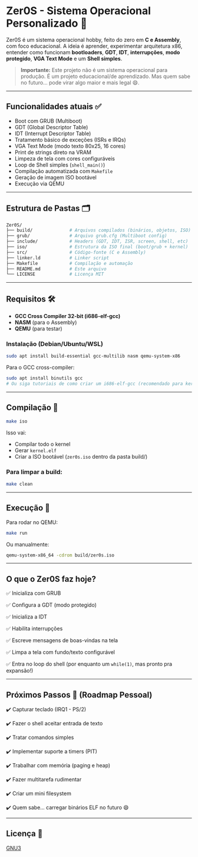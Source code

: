 # Zer0S - Sistema Operacional Personalizado 🚀

Zer0S é um sistema operacional hobby, feito do zero em **C e Assembly**, com foco educacional. A ideia é aprender, experimentar arquitetura x86, entender como funcionam **bootloaders**, **GDT**, **IDT**, **interrupções**, **modo protegido**, **VGA Text Mode** e um **Shell simples**.

> **Importante:** Este projeto não é um sistema operacional para produção. É um projeto educacional/de aprendizado. Mas quem sabe no futuro... pode virar algo maior e mais legal 😄.



---

## Funcionalidades atuais ✅

* Boot com GRUB (Multiboot)
* GDT (Global Descriptor Table)
* IDT (Interrupt Descriptor Table)
* Tratamento básico de exceções (ISRs e IRQs)
* VGA Text Mode (modo texto 80x25, 16 cores)
* Print de strings direto na VRAM
* Limpeza de tela com cores configuráveis
* Loop de Shell simples (`shell_main()`)
* Compilação automatizada com `Makefile`
* Geração de imagem ISO bootável
* Execução via QEMU

---

## Estrutura de Pastas 🗂️

```bash
Zer0S/
├── build/              # Arquivos compilados (binários, objetos, ISO)
├── grub/               # Arquivo grub.cfg (Multiboot config)
├── include/            # Headers (GDT, IDT, ISR, screen, shell, etc)
├── iso/                # Estrutura da ISO final (boot/grub + kernel)
├── src/                # Código-fonte (C e Assembly)
├── linker.ld           # Linker script
├── Makefile            # Compilação e automação
├── README.md           # Este arquivo
└── LICENSE             # Licença MIT
```

---

## Requisitos 🛠️

* **GCC Cross Compiler 32-bit (i686-elf-gcc)**
* **NASM** (para o Assembly)
* **QEMU** (para testar)

### Instalação (Debian/Ubuntu/WSL)

```bash
sudo apt install build-essential gcc-multilib nasm qemu-system-x86
```

Para o GCC cross-compiler:

```bash
sudo apt install binutils gcc
# Ou siga tutoriais de como criar um i686-elf-gcc (recomendado para kernels reais)
```

---

## Compilação 🚧

```bash
make iso
```

Isso vai:

* Compilar todo o kernel
* Gerar `kernel.elf`
* Criar a ISO bootável (`zer0s.iso` dentro da pasta build/)

### Para limpar a build:

```bash
make clean
```

---

## Execução 🚀

Para rodar no QEMU:

```bash
make run
```

Ou manualmente:

```bash
qemu-system-x86_64 -cdrom build/zer0s.iso
```

---

## O que o Zer0S faz hoje?

✅ Inicializa com GRUB

✅ Configura a GDT (modo protegido)

✅ Inicializa a IDT

✅ Habilita interrupções

✅ Escreve mensagens de boas-vindas na tela

✅ Limpa a tela com fundo/texto configurável

✅ Entra no loop do shell (por enquanto um `while(1)`, mas pronto pra expansão!)

---

## Próximos Passos 🚀 (Roadmap Pessoal)

✔️ Capturar teclado (IRQ1 - PS/2)

✔️ Fazer o shell aceitar entrada de texto

✔️ Tratar comandos simples

✔️ Implementar suporte a timers (PIT)

✔️ Trabalhar com memória (paging e heap)

✔️ Fazer multitarefa rudimentar

✔️ Criar um mini filesystem

✔️ Quem sabe... carregar binários ELF no futuro 😄

---

## Licença 📝

[GNU3](./LICENSE)